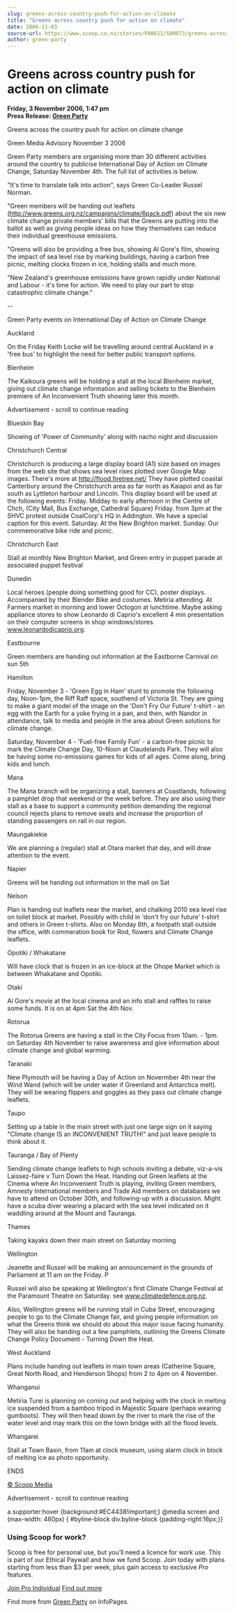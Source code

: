 ```yaml
---
slug: greens-across-country-push-for-action-on-climate
title: "Greens across country push for action on climate"
date: 2006-11-03
source-url: https://www.scoop.co.nz/stories/PA0611/S00073/greens-across-country-push-for-action-on-climate.htm
author: green-party
---
```

Greens across country push for action on climate
================================================

**Friday, 3 November 2006, 1:47 pm**  
**Press Release: [Green Party](https://info.scoop.co.nz/Green_Party)**

Greens across the country push for action on climate change

Green Media Advisory November 3 2006

Green Party members are organising more than 30 different activities around the country to publicise International Day of Action on Climate Change, Saturday November 4th. The full list of activities is below.

"It's time to translate talk into action", says Green Co-Leader Russel Norman.

"Green members will be handing out leaflets (http://www.greens.org.nz/campaigns/climate/6pack.pdf) about the six new climate change private members' bills that the Greens are putting into the ballot as well as giving people ideas on how they themselves can reduce their individual greenhouse emissions.

"Greens will also be providing a free bus, showing Al Gore's film, showing the impact of sea level rise by marking buildings, having a carbon free picnic, melting clocks frozen in ice, holding stalls and much more.

"New Zealand's greenhouse emissions have grown rapidly under National and Labour - it's time for action. We need to play our part to stop catastrophic climate change."

\--

  
Green Party events on International Day of Action on Climate Change

Auckland

On the Friday Keith Locke will be travelling around central Auckland in a 'free bus' to highlight the need for better public transport options.

  
Blenheim

The Kaikoura greens will be holding a stall at the local Blenheim market, giving out climate change information and selling tickets to the Blenheim premiere of An Inconvenient Truth showing later this month.

Advertisement - scroll to continue reading





Blueskin Bay

Showing of 'Power of Community' along with nacho night and discussion

  
Christchurch Central

Christchurch is producing a large display board (A1) size based on images from the web site that shows sea level rises plotted over Google Map images. There's more at http://flood.firetree.net/ They have plotted coastal Canterbury around the Christchurch area as far north as Kaiapoi and as far south as Lyttleton harbour and Lincoln. This display board will be used at the following events: Friday. Midday to early afternoon in the Centre of Chch, (City Mall, Bus Exchange, Cathedral Square) Friday. from 3pm at the SHVC protest outside CoalCorp's HQ in Addington. We have a special caption for this event. Saturday. At the New Brighton market. Sunday. Our commemorative bike ride and picnic.

  
Christchurch East

Stall at monthly New Brighton Market, and Green entry in puppet parade at associated puppet festival

  
Dunedin

Local heroes (people doing something good for CC), poster displays. Accompanied by their Blender Bike and costumes. Metiria attending. At Farmers market in morning and lower Octogon at lunchtime. Maybe asking appliance stores to show Leonardo di Caprio's excellent 4 min presentation on their computer screens in shop windows/stores. www.leonardodicaprio.org.

  
Eastbourne

Green members are handing out information at the Eastborne Carnival on sun 5th

  
Hamilton

Friday, November 3 - 'Green Egg in Ham' stunt to promote the following day, Noon-1pm, the Riff Raff space, southend of Victoria St. They are going to make a giant model of the image on the 'Don't Fry Our Future' t-shirt - an egg with the Earth for a yoke frying in a pan, and then, with Nandor in attendance, talk to media and people in the area about Green solutions for climate change.

Saturday, November 4 - 'Fuel-free Family Fun' - a carbon-free picnic to mark the Climate Change Day, 10-Noon at Claudelands Park. They will also be having some no-emissions games for kids of all ages. Come along, bring kids and lunch.

  
Mana

The Mana branch will be organizing a stall, banners at Coastlands, following a pamphlet drop that weekend or the week before. They are also using their stall as a base to support a community petition demanding the regional council rejects plans to remove seats and increase the proportion of standing passengers on rail in our region.

  
Maungakiekie

We are planning a (regular) stall at Otara market that day, and will draw attention to the event.

  
Napier

Greens will be handing out information in the mall on Sat

  
Nelson

Plan is handing out leaflets near the market, and chalking 2010 sea level rise on toilet block at market. Possibly with child in 'don't fry our future' t-shirt and others in Green t-shirts. Also on Monday 6th, a footpath stall outside the office, with commeration book for Rod, flowers and Climate Change leaflets.

  
Opotiki / Whakatane

Will have clock that is frozen in an ice-block at the Ohope Market which is between Whakatane and Opotiki.

  
Otaki

Al Gore's movie at the local cinema and an info stall and raffles to raise some funds. It is on at 4pm Sat the 4th Nov.

  
Rotorua

The Rotorua Greens are having a stall in the City Focus from 10am. - 1pm. on Saturday 4th November to raise awareness and give information about climate change and global warming.

  
Taranaki

New Plymouth will be having a Day of Action on Novermber 4th near the Wind Wand (which will be under water if Greenland and Antarctica melt). They will be wearing flippers and goggles as they pass out climate change leaflets.

  
Taupo

Setting up a table in the main street with just one large sign on it saying "Climate change IS an INCONVENIENT TRUTH!" and just leave people to think about it.

  
Tauranga / Bay of Plenty

Sending climate change leaflets to high schools inviting a debate, viz-a-vis Laissez-faire v Turn Down the Heat. Handing out Green leaflets at the Cinema where An Inconvenient Truth is playing, inviting Green members, Amnesty International members and Trade Aid members on databases we have to attend on October 30th, and following-up with a discussion. Might have a scuba diver wearing a placard with the sea level indicated on it waddling around at the Mount and Tauranga.

  
Thames

Taking kayaks down their main street on Saturday morning

Wellington

Jeanette and Russel will be making an announcement in the grounds of Parliament at 11 am on the Friday. P

Russel will also be speaking at Wellington's first Climate Change Festival at the Paramount Theatre on Saturday. see www.climatedefence.org.nz.

Also, Wellington greens will be running stall in Cuba Street, encouraging people to go to the Climate Change fair, and giving people information on what the Greens think we should do about this major issue facing humanity. They will also be handing out a few pamphlets, outlining the Greens Climate Change Policy Document - Turning Down the Heat.

  
West Auckland

Plans include handing out leaflets in main town areas (Catherine Square, Great North Road, and Henderson Shops) from 2 to 4pm on 4 November.

  
Whanganui

Metiria Turei is planning on coming out and helping with the clock in melting ice suspended from a bamboo tripod in Majestic Square (perhaps wearing gumboots). They will then head down by the river to mark the rise of the water level and may mark this on the town bridge with all the flood levels.

  
Whangarei

Stall at Town Basin, from 11am at clock museum, using alarm clock in block of melting ice as photo opportunity.

  
ENDS

[© Scoop Media](http://www.scoop.co.nz/about/terms.html)  

Advertisement - scroll to continue reading



a.supporter:hover {background:#EC4438!important;} @media screen and (max-width: 480px) { #byline-block div.byline-block {padding-right:16px;}}

### Using Scoop for work?

Scoop is free for personal use, but you’ll need a licence for work use. This is part of our Ethical Paywall and how we fund Scoop. Join today with plans starting from less than $3 per week, plus gain access to exclusive _Pro_ features.  
  
[Join Pro Individual](https://pro.scoop.co.nz/Individual/?from=ProIn24) [Find out more](https://pro.scoop.co.nz/using-scoop-for-work/?from=ProIn24)

Find more from [Green Party](https://info.scoop.co.nz/Green_Party) on InfoPages.